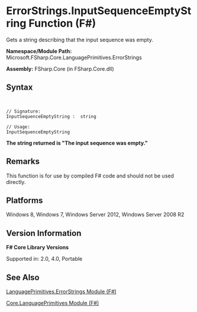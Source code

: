 # ErrorStrings.InputSequenceEmptyString Function (F#)

Gets a string describing that the input sequence was empty.

**Namespace/Module Path:** Microsoft.FSharp.Core.LanguagePrimitives.ErrorStrings

**Assembly:** FSharp.Core (in FSharp.Core.dll)


## Syntax


```


// Signature:
InputSequenceEmptyString :  string

// Usage:
InputSequenceEmptyString

```


**The string returned is "The input sequence was empty."**
## Remarks
This function is for use by compiled F# code and should not be used directly.


## Platforms
Windows 8, Windows 7, Windows Server 2012, Windows Server 2008 R2


## Version Information
**F# Core Library Versions**

Supported in: 2.0, 4.0, Portable


## See Also
[LanguagePrimitives.ErrorStrings Module &#40;F&#35;&#41;](LanguagePrimitives.ErrorStrings-Module-%28FSharp%29.md)

[Core.LanguagePrimitives Module &#40;F&#35;&#41;](Core.LanguagePrimitives-Module-%28FSharp%29.md)

